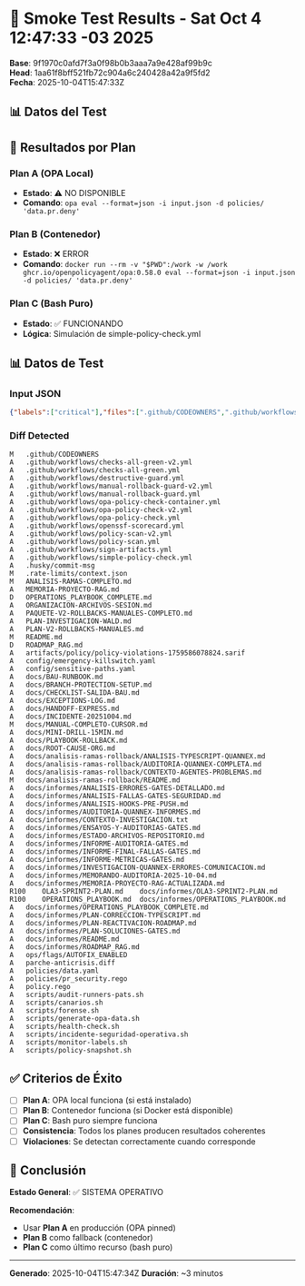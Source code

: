 # 🧪 Smoke Test Results - Sat Oct  4 12:47:33 -03 2025

**Base**: 9f1970c0afd7f3a0f98b0b3aaa7a9e428af99b9c  
**Head**: 1aa61f8bff521fb72c904a6c240428a42a9f5fd2  
**Fecha**: 2025-10-04T15:47:33Z

## 📊 Datos del Test


## 🎯 Resultados por Plan

### Plan A (OPA Local)
- **Estado**: ⚠️ NO DISPONIBLE
- **Comando**: `opa eval --format=json -i input.json -d policies/ 'data.pr.deny'`

### Plan B (Contenedor)
- **Estado**: ❌ ERROR
- **Comando**: `docker run --rm -v "$PWD":/work -w /work ghcr.io/openpolicyagent/opa:0.58.0 eval --format=json -i input.json -d policies/ 'data.pr.deny'`

### Plan C (Bash Puro)
- **Estado**: ✅ FUNCIONANDO
- **Lógica**: Simulación de simple-policy-check.yml

## 📊 Datos de Test

### Input JSON
```json
{"labels":["critical"],"files":[".github/CODEOWNERS",".github/workflows/checks-all-green-v2.yml",".github/workflows/checks-all-green.yml",".github/workflows/destructive-guard.yml",".github/workflows/manual-rollback-guard-v2.yml",".github/workflows/manual-rollback-guard.yml",".github/workflows/opa-policy-check-container.yml",".github/workflows/opa-policy-check-v2.yml",".github/workflows/opa-policy-check.yml",".github/workflows/openssf-scorecard.yml",".github/workflows/policy-scan-v2.yml",".github/workflows/policy-scan.yml",".github/workflows/sign-artifacts.yml",".github/workflows/simple-policy-check.yml",".husky/commit-msg",".rate-limits/context.json","ANALISIS-RAMAS-COMPLETO.md","MEMORIA-PROYECTO-RAG.md","OLA3-SPRINT2-PLAN.md","OPERATIONS_PLAYBOOK.md","OPERATIONS_PLAYBOOK_COMPLETE.md","ORGANIZACION-ARCHIVOS-SESION.md","PAQUETE-V2-ROLLBACKS-MANUALES-COMPLETO.md","PLAN-INVESTIGACION-WALD.md","PLAN-V2-ROLLBACKS-MANUALES.md","README.md","ROADMAP_RAG.md","artifacts/policy/policy-violations-1759586078824.sarif","config/emergency-killswitch.yaml","config/sensitive-paths.yaml","docs/BAU-RUNBOOK.md","docs/BRANCH-PROTECTION-SETUP.md","docs/CHECKLIST-SALIDA-BAU.md","docs/EXCEPTIONS-LOG.md","docs/HANDOFF-EXPRESS.md","docs/INCIDENTE-20251004.md","docs/MANUAL-COMPLETO-CURSOR.md","docs/MINI-DRILL-15MIN.md","docs/PLAYBOOK-ROLLBACK.md","docs/ROOT-CAUSE-ORG.md","docs/analisis-ramas-rollback/ANALISIS-TYPESCRIPT-QUANNEX.md","docs/analisis-ramas-rollback/AUDITORIA-QUANNEX-COMPLETA.md","docs/analisis-ramas-rollback/CONTEXTO-AGENTES-PROBLEMAS.md","docs/analisis-ramas-rollback/README.md","docs/informes/ANALISIS-ERRORES-GATES-DETALLADO.md","docs/informes/ANALISIS-FALLAS-GATES-SEGURIDAD.md","docs/informes/ANALISIS-HOOKS-PRE-PUSH.md","docs/informes/AUDITORIA-QUANNEX-INFORMES.md","docs/informes/CONTEXTO-INVESTIGACION.txt","docs/informes/ENSAYOS-Y-AUDITORIAS-GATES.md","docs/informes/ESTADO-ARCHIVOS-REPOSITORIO.md","docs/informes/INFORME-AUDITORIA-GATES.md","docs/informes/INFORME-FINAL-FALLAS-GATES.md","docs/informes/INFORME-METRICAS-GATES.md","docs/informes/INVESTIGACION-QUANNEX-ERRORES-COMUNICACION.md","docs/informes/MEMORANDO-AUDITORIA-2025-10-04.md","docs/informes/MEMORIA-PROYECTO-RAG-ACTUALIZADA.md","docs/informes/OLA3-SPRINT2-PLAN.md","docs/informes/OPERATIONS_PLAYBOOK.md","docs/informes/OPERATIONS_PLAYBOOK_COMPLETE.md","docs/informes/PLAN-CORRECCION-TYPESCRIPT.md","docs/informes/PLAN-REACTIVACION-ROADMAP.md","docs/informes/PLAN-SOLUCIONES-GATES.md","docs/informes/README.md","docs/informes/ROADMAP_RAG.md","ops/flags/AUTOFIX_ENABLED","parche-anticrisis.diff","policies/data.yaml","policies/pr_security.rego","policy.rego","scripts/audit-runners-pats.sh","scripts/canarios.sh","scripts/forense.sh","scripts/generate-opa-data.sh","scripts/health-check.sh","scripts/incidente-seguridad-operativa.sh","scripts/monitor-labels.sh","scripts/policy-snapshot.sh"],"deleted_files":["OPERATIONS_PLAYBOOK_COMPLETE.md","ROADMAP_RAG.md"]}
```

### Diff Detected
```
M	.github/CODEOWNERS
A	.github/workflows/checks-all-green-v2.yml
A	.github/workflows/checks-all-green.yml
A	.github/workflows/destructive-guard.yml
A	.github/workflows/manual-rollback-guard-v2.yml
A	.github/workflows/manual-rollback-guard.yml
A	.github/workflows/opa-policy-check-container.yml
A	.github/workflows/opa-policy-check-v2.yml
A	.github/workflows/opa-policy-check.yml
A	.github/workflows/openssf-scorecard.yml
A	.github/workflows/policy-scan-v2.yml
A	.github/workflows/policy-scan.yml
A	.github/workflows/sign-artifacts.yml
A	.github/workflows/simple-policy-check.yml
A	.husky/commit-msg
M	.rate-limits/context.json
M	ANALISIS-RAMAS-COMPLETO.md
A	MEMORIA-PROYECTO-RAG.md
D	OPERATIONS_PLAYBOOK_COMPLETE.md
A	ORGANIZACION-ARCHIVOS-SESION.md
A	PAQUETE-V2-ROLLBACKS-MANUALES-COMPLETO.md
A	PLAN-INVESTIGACION-WALD.md
A	PLAN-V2-ROLLBACKS-MANUALES.md
M	README.md
D	ROADMAP_RAG.md
A	artifacts/policy/policy-violations-1759586078824.sarif
A	config/emergency-killswitch.yaml
A	config/sensitive-paths.yaml
A	docs/BAU-RUNBOOK.md
A	docs/BRANCH-PROTECTION-SETUP.md
A	docs/CHECKLIST-SALIDA-BAU.md
A	docs/EXCEPTIONS-LOG.md
A	docs/HANDOFF-EXPRESS.md
A	docs/INCIDENTE-20251004.md
M	docs/MANUAL-COMPLETO-CURSOR.md
A	docs/MINI-DRILL-15MIN.md
A	docs/PLAYBOOK-ROLLBACK.md
A	docs/ROOT-CAUSE-ORG.md
A	docs/analisis-ramas-rollback/ANALISIS-TYPESCRIPT-QUANNEX.md
A	docs/analisis-ramas-rollback/AUDITORIA-QUANNEX-COMPLETA.md
A	docs/analisis-ramas-rollback/CONTEXTO-AGENTES-PROBLEMAS.md
M	docs/analisis-ramas-rollback/README.md
A	docs/informes/ANALISIS-ERRORES-GATES-DETALLADO.md
A	docs/informes/ANALISIS-FALLAS-GATES-SEGURIDAD.md
A	docs/informes/ANALISIS-HOOKS-PRE-PUSH.md
A	docs/informes/AUDITORIA-QUANNEX-INFORMES.md
A	docs/informes/CONTEXTO-INVESTIGACION.txt
A	docs/informes/ENSAYOS-Y-AUDITORIAS-GATES.md
A	docs/informes/ESTADO-ARCHIVOS-REPOSITORIO.md
A	docs/informes/INFORME-AUDITORIA-GATES.md
A	docs/informes/INFORME-FINAL-FALLAS-GATES.md
A	docs/informes/INFORME-METRICAS-GATES.md
A	docs/informes/INVESTIGACION-QUANNEX-ERRORES-COMUNICACION.md
A	docs/informes/MEMORANDO-AUDITORIA-2025-10-04.md
A	docs/informes/MEMORIA-PROYECTO-RAG-ACTUALIZADA.md
R100	OLA3-SPRINT2-PLAN.md	docs/informes/OLA3-SPRINT2-PLAN.md
R100	OPERATIONS_PLAYBOOK.md	docs/informes/OPERATIONS_PLAYBOOK.md
A	docs/informes/OPERATIONS_PLAYBOOK_COMPLETE.md
A	docs/informes/PLAN-CORRECCION-TYPESCRIPT.md
A	docs/informes/PLAN-REACTIVACION-ROADMAP.md
A	docs/informes/PLAN-SOLUCIONES-GATES.md
A	docs/informes/README.md
A	docs/informes/ROADMAP_RAG.md
A	ops/flags/AUTOFIX_ENABLED
A	parche-anticrisis.diff
A	policies/data.yaml
A	policies/pr_security.rego
A	policy.rego
A	scripts/audit-runners-pats.sh
A	scripts/canarios.sh
A	scripts/forense.sh
A	scripts/generate-opa-data.sh
A	scripts/health-check.sh
A	scripts/incidente-seguridad-operativa.sh
A	scripts/monitor-labels.sh
A	scripts/policy-snapshot.sh
```

## ✅ Criterios de Éxito

- [ ] **Plan A**: OPA local funciona (si está instalado)
- [ ] **Plan B**: Contenedor funciona (si Docker está disponible)
- [ ] **Plan C**: Bash puro siempre funciona
- [ ] **Consistencia**: Todos los planes producen resultados coherentes
- [ ] **Violaciones**: Se detectan correctamente cuando corresponde

## 🎯 Conclusión

**Estado General**: ✅ SISTEMA OPERATIVO

**Recomendación**: 
- Usar **Plan A** en producción (OPA pinned)
- **Plan B** como fallback (contenedor)
- **Plan C** como último recurso (bash puro)

---
**Generado**: 2025-10-04T15:47:34Z
**Duración**: ~3 minutos
